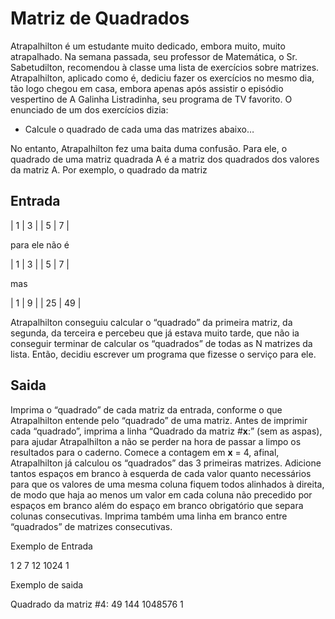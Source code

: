 # Matriz de Quadrados

Atrapalhilton é um estudante muito dedicado, embora muito, muito atrapalhado. Na semana passada, seu professor de Matemática, o Sr. Sabetudilton, recomendou à classe uma lista de exercícios sobre matrizes. Atrapalhilton, aplicado como é, dediciu fazer os exercícios no mesmo dia, tão logo chegou em casa, embora apenas após assistir o episódio vespertino de A Galinha Listradinha, seu programa de TV favorito. O enunciado de um dos exercícios dizia:

- Calcule o quadrado de cada uma das matrizes abaixo…

No entanto, Atrapalhilton fez uma baita duma confusão. Para ele, o quadrado de uma matriz quadrada A é a matriz dos quadrados dos valores da matriz A. Por exemplo, o quadrado da matriz

## Entrada

| 1 | 3 |
| 5 | 7 |

para ele não é

| 1 | 3 |
| 5 | 7 |

mas

| 1 | 9 |
| 25 | 49 |

Atrapalhilton conseguiu calcular o “quadrado” da primeira matriz, da segunda, da terceira e percebeu que já estava muito tarde, que não ia conseguir terminar de calcular os “quadrados” de todas as N matrizes da lista. Então, decidiu escrever um programa que fizesse o serviço para ele.

## Saida

Imprima o “quadrado” de cada matriz da entrada, conforme o que Atrapalhilton entende pelo “quadrado” de uma matriz. Antes de imprimir cada “quadrado”, imprima a linha “Quadrado da matriz #**x**:” (sem as aspas), para ajudar Atrapalhilton a não se perder na hora de passar a limpo os resultados para o caderno. Comece a contagem em **x** = 4, afinal, Atrapalhilton já calculou os “quadrados” das 3 primeiras matrizes. Adicione tantos espaços em branco à esquerda de cada valor quanto necessários para que os valores de uma mesma coluna fiquem todos alinhados à direita, de modo que haja ao menos um valor em cada coluna não precedido por espaços em branco além do espaço em branco obrigatório que separa colunas consecutivas. Imprima também uma linha em branco entre “quadrados” de matrizes consecutivas.

Exemplo de Entrada

1
2
7 12
1024 1

Exemplo de saida

Quadrado da matriz #4:
49 144
1048576 1

